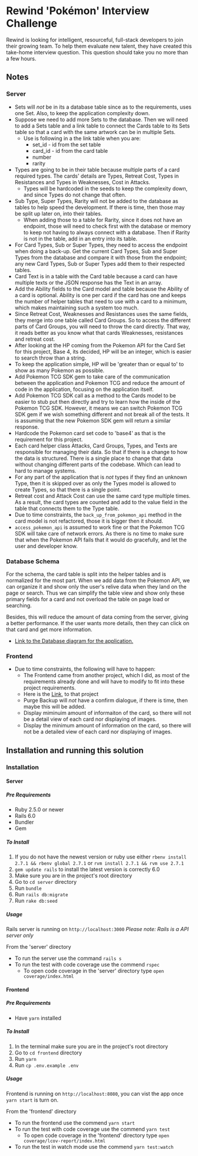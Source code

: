 # Rewind 'Pokémon' Interview Challenge

Rewind is looking for intelligent, resourceful, full-stack developers to join their growing team. To help them evaluate new talent, they have created this take-home interview question. This question should take you no more than a few hours.

## Notes

### Server

- Sets will _not_ be in its a database table since as to the requirements, uses one Set. Also, to keep the application complexity down.
- Suppose we need to add more Sets to the database. Then we will need to add a Sets table and a link table to connect the Cards table to its Sets table so that a card with the same artwork can be in multiple Sets.
  - Use is following in a the link table when you are:
    - set_id - id from the set table
    - card_id - id from the card table
    - number
    - rarity
- Types are going to be in their table because multiple parts of a card required types. The cards' details are Types, Retreat Cost, Types in Resistances and Types in Weaknesses, Cost in Attacks.
  - Types will be hardcoded in the seeds to keep the complexity down, and since Types do not change that often.
- Sub Type, Super Types, Rarity will not be added to the database as tables to help speed the development. If there is time, then those may be split up later on, into their tables.
  - When adding those to a table for Rarity, since it does not have an endpoint, those will need to check first with the database or memory to keep not having to always connect with a database. Then if Rarity is not in the table, add in an entry into its table.
- For Card Types, Sub or Super Types, they need to access the endpoint when doing a back-up. Get the current Card Types, Sub and Super Types from the database and compare it with those from the endpoint; any new Card Types, Sub or Super Types add them to their respected tables.
- Card Text is in a table with the Card table because a card can have multiple texts or the JSON response has the Text in an array.
- Add the Ability fields to the Card model and table because the Ability of a card is optional. Ability is one per card if the card has one and keeps the number of helper tables that need to use with a card to a minimum, which makes maintaining such a system too much.
- Since Retreat Cost, Weaknesses and Resistances uses the same fields, they merge into one table called Card Groups. So to access the different parts of Card Groups, you will need to throw the card directly. That way, it reads better as you know what that cards Weaknesses, resistances and retreat cost.
- After looking at the HP coming from the Pokemon API for the Card Set for this project, Base 4, its decided, HP will be an integer, which is easier to search throw than a string.
- To keep the application simple, HP will be 'greater than or equal to' to show as many Pokemon as possible.
- Add Pokemon TCG SDK gem to take care of the communication between the application and Pokemon TCG and reduce the amount of code in the application, focusing on the application itself.
- Add Pokemon TCG SDK call as a method to the Cards model to be easier to stub put then directly and try to learn how the inside of the Pokemon TCG SDK. However, it means we can switch Pokemon TCG SDK gem if we wish something different and not break all of the tests. It is assuming that the new Pokemon SDK gem will return a similar response.
- Hardcode the Pokemon card set code to 'base4' as that is the requirement for this project.
- Each card helper class Attacks, Card Groups, Types, and Texts are responsible for managing their data. So that if there is a change to how the data is structured. There is a single place to change that data without changing different parts of the codebase. Which can lead to hard to manage systems.
- For any part of the application that is _not_ types if they find an unknown Type, then it is skipped over as only the Types model is allowed to create Types, so that there is a single point.
- Retreat cost and Attack Cost can use the same card type multiple times. As a result, the card types are counted and add to the value field in the table that connects them to the Type table.
- Due to time constraints, the `back_up_from_pokemon_api` method in the card model is not refactored, those it is bigger then it should.
- `access_pokemon_api` is assumed to work fine or that the Pokemon TCG SDK will take care of network errors. As there is no time to make sure that when the Pokemon API fails that it would do gracefully, and let the user and developer know.

### Database Schema

For the schema, the card table is split into the helper tables and is normalized for the most part. When we add data from the Pokemon API, we can organize it and show only the user's relive data when they land on the page or search. Thus we can simplify the table view and show only these primary fields for a card and not overload the table on page load or searching.

Besides, this will reduce the amount of data coming from the server, giving a better performance. If the user wants more details, then they can click on that card and get more information.

- [Link to the Database diagram for the application.](https://photos.app.goo.gl/XrRAMHiVhiLXeaCj7)

### Frontend

- Due to time constraints, the following will have to happen:
  - The Frontend came from another project, which I did, as most of the requirements already done and will have to modify to fit into these project requirements.
  - Here is the [Link](https://github.com/SpiritBreaker226/nfl-rushing/tree/master/frontend), to that project
  - Purge Backup will _not_ have a confirm dialogue, if there is time, then maybe this will be added.
  - Display miminuim amount of informaiton of the card, so there will not be a detail view of each card nor displaying of images.
  - Display the minimum amount of information on the card, so there will not be a detailed view of each card nor displaying of images.

## Installation and running this solution

### Installation

#### Server

##### Pre Requirements

- Ruby 2.5.0 or newer
- Rails 6.0
- Bundler
- Gem

##### To Install

1. If you do not have the newest version or ruby use either `rbenv install 2.7.1 && rbenv global 2.7.1`
   or `rvm install 2.7.1 && rvm use 2.7.1`
2. `gem update rails` to install the latest version is correctly 6.0
3. Make sure you are in the project's root directory
4. Go to `cd server` directory
5. Run `bundle`
6. Run `rails db:migrate`
7. Run `rake db:seed`

##### Usage

Rails server is running on `http://localhost:3000`
_Please note: Rails is a API server only_

From the 'server' directory

- To run the server use the command `rails s`
- To run the test with code coverage use the commend `rspec`
  - To open code coverage in the 'server' directory type `open coverage/index.html`

#### Frontend

##### Pre Requirements

- Have `yarn` installed

##### To Install

1. In the terminal make sure you are in the project's root directory
2. Go to `cd frontend` directory
3. Run `yarn`
4. Run `cp .env.example .env`

##### Usage

Frontend is running on `http://localhost:8080`, you can vist the app once `yarn start` is turn on.

From the 'frontend' directory

- To run the frontend use the commend `yarn start`
- To run the test with code coverage use the commend `yarn test`
  - To open code coverage in the 'frontend' directory type `open coverage/lcov-report/index.html`
- To run the test in watch mode use the commend `yarn test:watch`
